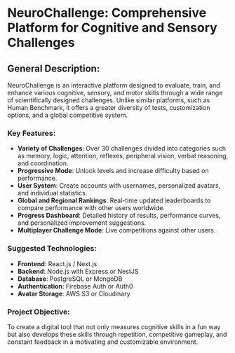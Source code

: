 # NeuroChallenge: Comprehensive Platform for Cognitive and Sensory Challenges

## General Description:

NeuroChallenge is an interactive platform designed to evaluate, train, and enhance various cognitive, sensory, and motor skills through a wide range of scientifically designed challenges. Unlike similar platforms, such as Human Benchmark, it offers a greater diversity of tests, customization options, and a global competitive system.

### Key Features:

- **Variety of Challenges**: Over 30 challenges divided into categories such as memory, logic, attention, reflexes, peripheral vision, verbal reasoning, and coordination.
- **Progressive Mode**: Unlock levels and increase difficulty based on performance.
- **User System**: Create accounts with usernames, personalized avatars, and individual statistics.
- **Global and Regional Rankings**: Real-time updated leaderboards to compare performance with other users worldwide.
- **Progress Dashboard**: Detailed history of results, performance curves, and personalized improvement suggestions.
- **Multiplayer Challenge Mode**: Live competitions against other users.

### Suggested Technologies:

- **Frontend**: React.js / Next.js
- **Backend**: Node.js with Express or NestJS
- **Database**: PostgreSQL or MongoDB
- **Authentication**: Firebase Auth or Auth0
- **Avatar Storage**: AWS S3 or Cloudinary

### Project Objective:

To create a digital tool that not only measures cognitive skills in a fun way but also develops these skills through repetition, competitive gameplay, and constant feedback in a motivating and customizable environment.
